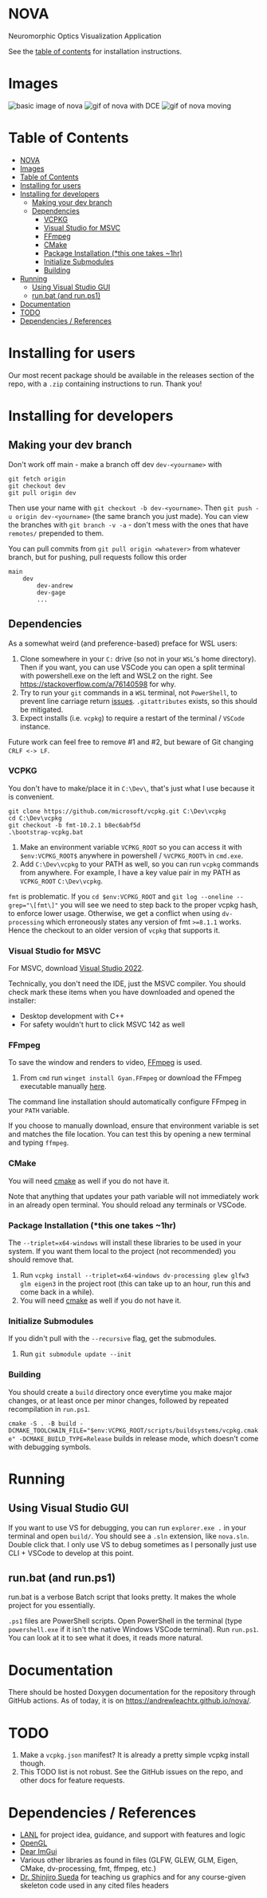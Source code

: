# NOVA
Neuromorphic Optics Visualization Application

See the [table of contents](#table-of-contents) for installation instructions.

# Images

![basic image of nova](docs/img/NOVA_basic.png)
![gif of nova with DCE](docs/img/NOVA_DCE.gif)
![gif of nova moving](docs/img/NOVA_bb.gif)

# Table of Contents
- [NOVA](#nova)
- [Images](#images)
- [Table of Contents](#table-of-contents)
- [Installing for users](#installing-for-users)
- [Installing for developers](#installing-for-developers)
  - [Making your dev branch](#making-your-dev-branch)
  - [Dependencies](#dependencies)
    - [VCPKG](#vcpkg)
    - [Visual Studio for MSVC](#visual-studio-for-msvc)
    - [FFmpeg](#ffmpeg)
    - [CMake](#cmake)
    - [Package Installation (\*this one takes ~1hr)](#package-installation-this-one-takes-1hr)
    - [Initialize Submodules](#initialize-submodules)
    - [Building](#building)
- [Running](#running)
  - [Using Visual Studio GUI](#using-visual-studio-gui)
  - [run.bat (and run.ps1)](#runbat-and-runps1)
- [Documentation](#documentation)
- [TODO](#todo)
- [Dependencies / References](#dependencies--references)

# Installing for users
Our most recent package should be available in the releases section of the repo, with a `.zip` containing instructions to run. Thank you!

# Installing for developers
## Making your dev branch
Don't work off main - make a branch off dev `dev-<yourname>` with
```
git fetch origin
git checkout dev
git pull origin dev
```
Then use your name with `git checkout -b dev-<yourname>`. Then `git push -u origin dev-<yourname>` (the same branch you just made). You can view the branches with `git branch -v -a` - don't mess with the ones that have `remotes/` prepended to them.

You can pull commits from `git pull origin <whatever>` from whatever branch, but for pushing, pull requests follow this order
```
main
    dev
        dev-andrew
        dev-gage
        ...
```

## Dependencies
As a somewhat weird (and preference-based) preface for WSL users:
1. Clone somewhere in your `C:` drive (so not in your `WSL`'s home directory). Then if you want, you can use VSCode you can open a split terminal with powershell.exe on the left and WSL2 on the right. See https://stackoverflow.com/a/76140598 for why.
2. Try to run your `git` commands in a `WSL` terminal, not `PowerShell`, to prevent line carriage return [issues](https://docs.github.com/en/get-started/git-basics/configuring-git-to-handle-line-endings#re-normalizing-a-repository). `.gitattributes` exists, so this should be mitigated.
3. Expect installs (i.e. `vcpkg`) to require a restart of the terminal / `VSCode` instance.

Future work can feel free to remove #1 and #2, but beware of Git changing `CRLF <-> LF`.

### VCPKG
You don't have to make/place it in `C:\Dev\`, that's just what I use because it is convenient.
```
git clone https://github.com/microsoft/vcpkg.git C:\Dev\vcpkg
cd C:\Dev\vcpkg
git checkout -b fmt-10.2.1 b8ec6abf5d
.\bootstrap-vcpkg.bat
```

1. Make an environment variable `VCPKG_ROOT` so you can access it with `$env:VCPKG_ROOT$` anywhere in powershell / `%VCPKG_ROOT%` in `cmd.exe`.
2. Add `C:\Dev\vcpkg` to your PATH as well, so you can run `vcpkg` commands from anywhere. For example, I have a key value pair in my PATH as `VCPKG_ROOT` `C:\Dev\vcpkg`.

`fmt` is problematic. If you `cd $env:VCPKG_ROOT` and `git log --oneline --grep="\[fmt\]"` you will see we need to step back to the proper vcpkg hash, to enforce lower usage. Otherwise, we get a conflict when using `dv-processing` which erroneously states any version of fmt `>=8.1.1` works. Hence the checkout to an older version of `vcpkg` that supports it.

### Visual Studio for MSVC
For MSVC, download [Visual Studio 2022](https://visualstudio.microsoft.com/downloads/).

Technically, you don't need the IDE, just the MSVC compiler. You should check mark these items when you have downloaded and opened the installer:
- Desktop development with C++
- For safety wouldn't hurt to click MSVC 142 as well

### FFmpeg
To save the window and renders to video, [FFmpeg](https://ffmpeg.org/download.html) is used.

1. From `cmd` run `winget install Gyan.FFmpeg` or download the FFmpeg executable manually [here](https://ffmpeg.org/download.html).

The command line installation should automatically configure FFmpeg in your `PATH` variable.

If you choose to manually download, ensure that environment variable is set and matches the file location. You can test this by opening a new terminal and typing `ffmpeg`.

### CMake
You will need [cmake](https://cmake.org/download/) as well if you do not have it.

Note that anything that updates your path variable will not immediately work in an already open terminal. You should reload any terminals or VSCode.

### Package Installation (*this one takes ~1hr)
The `--triplet=x64-windows` will install these libraries to be used in your system. If you want them local to the project (not recommended) you should remove that. 

1. Run `vcpkg install --triplet=x64-windows dv-processing glew glfw3 glm eigen3` in the project root (this can take up to an hour, run this and come back in a while).
2. You will need [cmake](https://cmake.org/download/) as well if you do not have it.

### Initialize Submodules
If you didn't pull with the `--recursive` flag, get the submodules.

1. Run `git submodule update --init`

### Building
You should create a `build` directory once everytime you make major changes, or at least once per minor changes, followed by repeated recompilation in `run.ps1`.

`cmake -S . -B build -DCMAKE_TOOLCHAIN_FILE="$env:VCPKG_ROOT/scripts/buildsystems/vcpkg.cmake" -DCMAKE_BUILD_TYPE=Release` builds in release mode, which doesn't come with debugging symbols.

# Running
## Using Visual Studio GUI
If you want to use VS for debugging, you can run `explorer.exe .` in your terminal and open `build/`. You should see a `.sln` extension, like `nova.sln`. Double click that. I only use VS to debug sometimes as I personally just use CLI + VSCode to develop at this point.

## run.bat (and run.ps1)
run.bat is a verbose Batch script that looks pretty. It makes the whole project for you essentially.

`.ps1` files are PowerShell scripts. Open PowerShell in the terminal (type `powershell.exe` if it isn't the native Windows VSCode terminal). Run `run.ps1`. You can look at it to see what it does, it reads more natural.

# Documentation
There should be hosted Doxygen documentation for the repository through GitHub actions. As of today, it is on https://andrewleachtx.github.io/nova/.

# TODO 
1. Make a `vcpkg.json` manifest? It is already a pretty simple vcpkg install though.
2. This TODO list is not robust. See the GitHub issues on the repo, and other docs for feature requests.

# Dependencies / References

- [LANL](https://lanl.gov/) for project idea, guidance, and support with features and logic
- [OpenGL](https://www.opengl.org/)
- [Dear ImGui](https://github.com/ocornut/imgui)
- Various other libraries as found in files (GLFW, GLEW, GLM, Eigen, CMake, dv-processing, fmt, ffmpeg, etc.)
- [Dr. Shinjiro Sueda](https://people.engr.tamu.edu/sueda/index.html) for teaching us graphics and for any course-given skeleton code used in any cited files headers